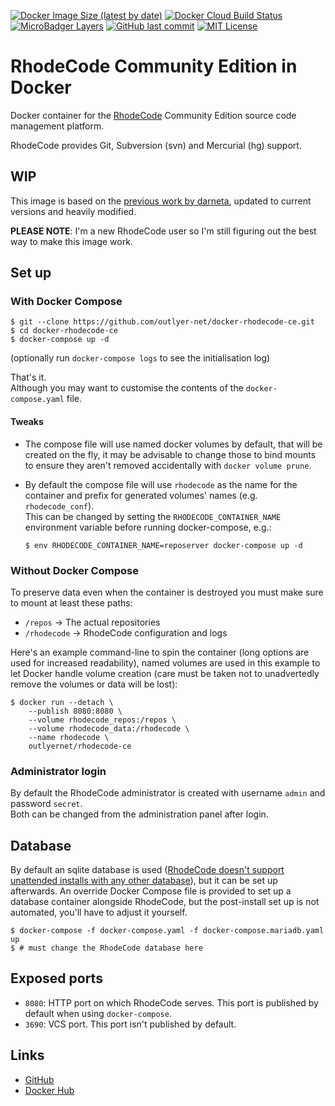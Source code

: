 <!-- shields.io -->
[![Docker Image Size (latest by date)][badge_image_size]][dockerhub]
[![Docker Cloud Build Status][badge_cloud_build_status]][dockerhub]
[![MicroBadger Layers][badge_microbadger_layers]][microbadger]
[![GitHub last commit][badge_github_last_commit]][github_commits]
[![MIT License][badge_github_license]][github_license]

# RhodeCode Community Edition in Docker

Docker container for the [RhodeCode] Community Edition source code management platform.

RhodeCode provides Git, Subversion (svn) and Mercurial (hg) support.

## WIP

This image is based on the [previous work by darneta][github_upstream], updated to current versions and heavily modified.

**PLEASE NOTE**: I'm a new RhodeCode user so I'm still figuring out the best way to make this image work.

## Set up

### With Docker Compose

    $ git --clone https://github.com/outlyer-net/docker-rhodecode-ce.git
    $ cd docker-rhodecode-ce
    $ docker-compose up -d

(optionally run `docker-compose logs` to see the initialisation log)

That's it.
\
Although you may want to customise the contents of the `docker-compose.yaml` file.

#### Tweaks

* The compose file will use named docker volumes by default, that will be created on the fly,
  it may be advisable to change those to bind mounts to ensure they aren't removed accidentally
  with `docker volume prune`.
* By default the compose file will use `rhodecode` as the name for the container and prefix for generated volumes' names (e.g. `rhodecode_conf`).
\
This can be changed by setting the `RHODECODE_CONTAINER_NAME` environment variable before running docker-compose, e.g.:

      $ env RHODECODE_CONTAINER_NAME=reposerver docker-compose up -d

### Without Docker Compose

To preserve data even when the container is destroyed you must make sure to mount at least these paths:
   - `/repos` → The actual repositories
   - `/rhodecode` → RhodeCode configuration and logs

Here's an example command-line to spin the container (long options are used for increased readability), named volumes are used in this example to let Docker handle volume creation (care must be taken not to unadvertedly remove the volumes or data will be lost):

    $ docker run --detach \
        --publish 8080:8080 \
        --volume rhodecode_repos:/repos \
        --volume rhodecode_data:/rhodecode \
        --name rhodecode \
        outlyernet/rhodecode-ce

### Administrator login

By default the RhodeCode administrator is created with username `admin` and password `secret`.
\
Both can be changed from the administration panel after login.

## Database

By default an sqlite database is used ([RhodeCode doesn't support unattended
installs with any other database](https://docs.rhodecode.com/RhodeCode-Control/tasks/install-cli.html#unattended-installation)), but it can be set up afterwards.
An override Docker Compose file is provided
to set up a database container alongside RhodeCode, but the post-install set up
is not automated, you'll have to adjust it yourself.

    $ docker-compose -f docker-compose.yaml -f docker-compose.mariadb.yaml up
    $ # must change the RhodeCode database here

## Exposed ports

- `8080`: HTTP port on which RhodeCode serves. This port is published by default when using `docker-compose`.
- `3690`: VCS port. This port isn't published by default.

## Links

- [GitHub]
- [Docker Hub][dockerhub]

<!-- Aliases for urls -->

[github_upstream]: https://github.com/darneta/rhodecode-ce-dockerized
[github]: https://github.com/outlyer-net/docker-rhodecode-ce
[dockerhub]: https://hub.docker.com/repository/docker/outlyernet/rhodecode-ce
[microbadger]: https://microbadger.com/images/outlyernet/rhodecode-ce
[github_commits]: https://github.com/outlyer-net/docker-rhodecode-ce/commits/master
[github_license]: https://github.com/outlyer-net/docker-rhodecode-ce/blob/master/LICENSE
[rhodecode]: https://rhodecode.com/

<!-- Aliases for images -->

[badge_image_size]: https://img.shields.io/docker/image-size/outlyernet/rhodecode-ce
[badge_cloud_build_status]: https://img.shields.io/docker/cloud/build/outlyernet/rhodecode-ce
[badge_microbadger_layers]: https://img.shields.io/microbadger/layers/outlyernet/rhodecode-ce
[badge_github_last_commit]: https://img.shields.io/github/last-commit/outlyer-net/docker-rhodecode-ce
[badge_github_license]: https://img.shields.io/github/license/outlyer-net/docker-rhodecode-ce
